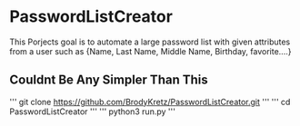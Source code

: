# PasswordListCreator
This Porjects goal is to automate a large password list with given attributes from a user such as {Name, Last Name, Middle Name, Birthday, favorite....}

## Couldnt Be Any Simpler Than This
'''
git clone https://github.com/BrodyKretz/PasswordListCreator.git
'''
'''
cd PasswordListCreator
'''
'''
python3 run.py
'''
